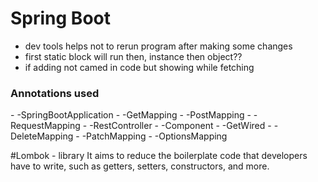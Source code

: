 # Spring Boot
- dev tools helps not to rerun program after making some changes
- first static block will run then, instance then object??
- if adding not camed in code but showing while fetching
 <h3>Annotations used</h3>
- -SpringBootApplication
- -GetMapping
- -PostMapping
- -RequestMapping
- -RestController
- -Component
- -GetWired
- -DeleteMapping
- -PatchMapping
- -OptionsMapping

#Lombok - library
It aims to reduce the boilerplate code that developers have to write, such as getters, setters, constructors, and more.
  
